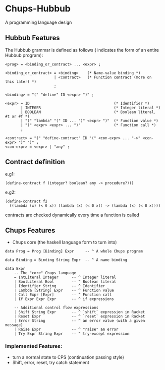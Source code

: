 # Chups-Hubbub
A programming language design

## Hubbub Features
The Hubbub grammar is defined as follows (<prog> indicates the form of an entire Hubbub program):

<!-- @import "[TOC]" {cmd="toc" depthFrom=1 depthTo=6 orderedList=false} -->

```
<prog> = <binding_or_contract> ... <expr> ;

<binding_or_contract> = <binding>    (* Name-value binding *)
                      | <contract>   (* Function contract (more on this later) *)
                      ;

<binding> = "(" "define" ID <expr> ")" ;

<expr> = ID                                      (* Identifier *)
       | INTEGER                                 (* Integer literal *)
       | BOOLEAN                                 (* Boolean literal, #t or #f *)
       | "(" "lambda" "(" ID ... ")" <expr> ")"  (* Function value *)
       | "(" <expr> <expr> ... ")"               (* Function call *)
       ;

<contract> = "(" "define-contract" ID "(" <con-expr> ... "->" <con-expr> ")" ")" ;
<con-expr> = <expr> | "any" ;
```

## Contract definition
e.g1: 
```
(define-contract f (integer? boolean? any -> procedure?)))
```

e.g2:
```
(define-contract f2
  ((lambda (x) (< 0 x)) (lambda (x) (< 0 x)) -> (lambda (x) (< 0 x))))
```

contracts are checked dynamically every time a function is called

## Chups Features
* Chups core (the haskell language form to turn into)
```
data Prog = Prog [Binding] Expr     -- ^ A whole Chups program

data Binding = Binding String Expr  -- ^ A name binding

data Expr
    -- The "core" Chups language
    = IntLiteral Integer      -- ^ Integer literal
    | BoolLiteral Bool        -- ^ Boolean literal
    | Identifier String       -- ^ Identifier
    | Lambda [String] Expr    -- ^ Function value
    | Call Expr [Expr]        -- ^ Function call
    | If Expr Expr Expr       -- ^ if expressions

    -- Additional control flow expressions
    | Shift String Expr       -- ^ `shift` expression in Racket
    | Reset Expr              -- ^ `reset` expression in Racket
    | Error String            -- ^ an error value (with a given message)
    | Raise Expr              -- ^ "raise" an error
    | Try Expr String Expr    -- ^ try-except expression
```
### Implemented Features:
* turn a normal state to CPS (continuation passing style)
* Shift, error, reset, try catch statement
